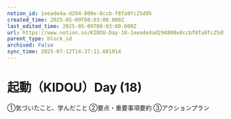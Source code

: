 ```yaml
---
notion_id: 1eeade4a-d294-800e-8ccb-f8fa9fc25d95
created_time: 2025-05-09T08:03:00.000Z
last_edited_time: 2025-05-09T08:03:00.000Z
url: https://www.notion.so/KIDOU-Day-18-1eeade4ad294800e8ccbf8fa9fc25d95
parent_type: block_id
archived: False
sync_time: 2025-07-12T14:37:11.681014
---
```


# 起動（KIDOU）Day (18)

①気づいたこと、学んだこと
②要点・重要事項要約
③アクションプラン